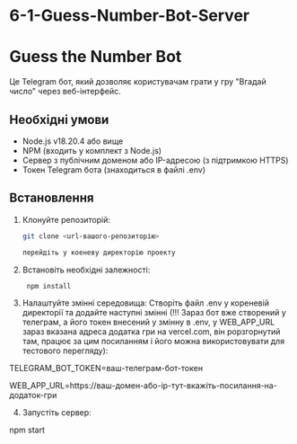# 6-1-Guess-Number-Bot-Server

# Guess the Number Bot

Це Telegram бот, який дозволяє користувачам грати у гру "Вгадай число" через веб-інтерфейс.

## Необхідні умови
- Node.js v18.20.4 або вище
- NPM (входить у комплект з Node.js)
- Сервер з публічним доменом або IP-адресою (з підтримкою HTTPS)
- Токен Telegram бота (знаходиться в файлі .env)

## Встановлення

1. Клонуйте репозиторій:
   ```bash
   git clone <url-вашого-репозиторію>
   
   перейдіть у коеневу директорію проекту 

2. Встановіть необхідні залежності:
   ```bash
    npm install

3. Налаштуйте змінні середовища: Створіть файл .env у кореневій директорії та додайте наступні змінні (!!! Зараз бот вже створений у телеграм, а його токен внесений у змінну в .env,  у WEB_APP_URL зараз вказана адреса додатка гри на vercel.com, він рорзгорнутий там, працює за цим посиланням і його можна використовувати для тестового перегляду):

TELEGRAM_BOT_TOKEN=ваш-телеграм-бот-токен

WEB_APP_URL=https://ваш-домен-або-ip-тут-вкажіть-посилання-на-додаток-гри

4. Запустіть сервер:

npm start
